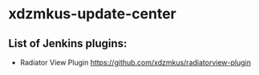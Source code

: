 # xdzmkus-update-center

## List of Jenkins plugins:

* Radiator View Plugin
https://github.com/xdzmkus/radiatorview-plugin
